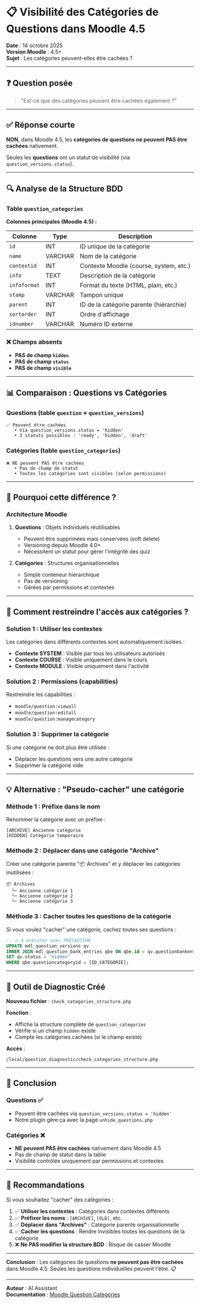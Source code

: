 # 📋 Visibilité des Catégories de Questions dans Moodle 4.5

**Date** : 14 octobre 2025  
**Version Moodle** : 4.5+  
**Sujet** : Les catégories peuvent-elles être cachées ?

---

## ❓ Question posée

> "Est-ce que des catégories peuvent être cachées également ?"

---

## ✅ Réponse courte

**NON**, dans Moodle 4.5, les **catégories de questions ne peuvent PAS être cachées** nativement.

Seules les **questions** ont un statut de visibilité (via `question_versions.status`).

---

## 🔍 Analyse de la Structure BDD

### Table `question_categories`

**Colonnes principales (Moodle 4.5) :**

| Colonne | Type | Description |
|---------|------|-------------|
| `id` | INT | ID unique de la catégorie |
| `name` | VARCHAR | Nom de la catégorie |
| `contextid` | INT | Contexte Moodle (course, system, etc.) |
| `info` | TEXT | Description de la catégorie |
| `infoformat` | INT | Format du texte (HTML, plain, etc.) |
| `stamp` | VARCHAR | Tampon unique |
| `parent` | INT | ID de la catégorie parente (hiérarchie) |
| `sortorder` | INT | Ordre d'affichage |
| `idnumber` | VARCHAR | Numéro ID externe |

### ❌ Champs absents

- **PAS de champ `hidden`**
- **PAS de champ `status`**
- **PAS de champ `visible`**

---

## 📊 Comparaison : Questions vs Catégories

### Questions (table `question` + `question_versions`)

```
✅ Peuvent être cachées
   • Via question_versions.status = 'hidden'
   • 3 statuts possibles : 'ready', 'hidden', 'draft'
```

### Catégories (table `question_categories`)

```
❌ NE peuvent PAS être cachées
   • Pas de champ de statut
   • Toutes les catégories sont visibles (selon permissions)
```

---

## 🤔 Pourquoi cette différence ?

### Architecture Moodle

1. **Questions** : Objets individuels réutilisables
   - Peuvent être supprimées mais conservées (soft delete)
   - Versioning depuis Moodle 4.0+
   - Nécessitent un statut pour gérer l'intégrité des quiz

2. **Catégories** : Structures organisationnelles
   - Simple conteneur hiérarchique
   - Pas de versioning
   - Gérées par permissions et contextes

---

## 🔐 Comment restreindre l'accès aux catégories ?

### Solution 1 : Utiliser les contextes

Les catégories dans différents contextes sont automatiquement isolées :

- **Contexte SYSTEM** : Visible par tous les utilisateurs autorisés
- **Contexte COURSE** : Visible uniquement dans le cours
- **Contexte MODULE** : Visible uniquement dans l'activité

### Solution 2 : Permissions (capabilities)

Restreindre les capabilities :
- `moodle/question:viewall`
- `moodle/question:editall`
- `moodle/question:managecategory`

### Solution 3 : Supprimer la catégorie

Si une catégorie ne doit plus être utilisée :
- Déplacer les questions vers une autre catégorie
- Supprimer la catégorie vide

---

## 💡 Alternative : "Pseudo-cacher" une catégorie

### Méthode 1 : Préfixe dans le nom

Renommer la catégorie avec un préfixe :
```
[ARCHIVE] Ancienne catégorie
[HIDDEN] Catégorie temporaire
```

### Méthode 2 : Déplacer dans une catégorie "Archive"

Créer une catégorie parente "📦 Archives" et y déplacer les catégories inutilisées :

```
📦 Archives
  └─ Ancienne catégorie 1
  └─ Ancienne catégorie 2
  └─ Ancienne catégorie 3
```

### Méthode 3 : Cacher toutes les questions de la catégorie

Si vous voulez "cacher" une catégorie, cachez toutes ses questions :

```sql
-- ⚠️ À exécuter avec PRÉCAUTION
UPDATE mdl_question_versions qv
INNER JOIN mdl_question_bank_entries qbe ON qbe.id = qv.questionbankentryid
SET qv.status = 'hidden'
WHERE qbe.questioncategoryid = [ID_CATEGORIE];
```

---

## 🔧 Outil de Diagnostic Créé

**Nouveau fichier** : `check_categories_structure.php`

**Fonction** :
- Affiche la structure complète de `question_categories`
- Vérifie si un champ `hidden` existe
- Compte les catégories cachées (si le champ existe)

**Accès** :
```
/local/question_diagnostic/check_categories_structure.php
```

---

## 📝 Conclusion

### Questions ✅
- Peuvent être cachées via `question_versions.status = 'hidden'`
- Notre plugin gère ça avec la page `unhide_questions.php`

### Catégories ❌
- **NE peuvent PAS être cachées** nativement dans Moodle 4.5
- Pas de champ de statut dans la table
- Visibilité contrôlée uniquement par permissions et contextes

---

## 🎯 Recommandations

Si vous souhaitez "cacher" des catégories :

1. ✅ **Utiliser les contextes** : Catégories dans contextes différents
2. ✅ **Préfixer les noms** : `[ARCHIVE]`, `[OLD]`, etc.
3. ✅ **Déplacer dans "Archives"** : Catégorie parente organisationnelle
4. ✅ **Cacher les questions** : Rendre invisibles toutes les questions de la catégorie
5. ❌ **Ne PAS modifier la structure BDD** : Risque de casser Moodle

---

**Conclusion** : Les catégories de questions **ne peuvent pas être cachées** dans Moodle 4.5. Seules les questions individuelles peuvent l'être. 📋

---

**Auteur** : AI Assistant  
**Documentation** : [Moodle Question Categories](https://docs.moodle.org/en/Question_bank#Question_categories)


